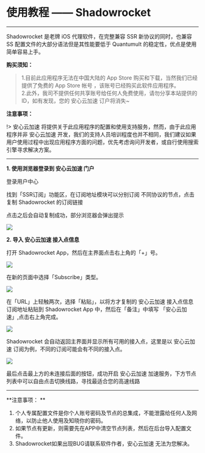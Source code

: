 # 使用教程 —— Shadowrocket
- - - - -

Shadowrocket 是老牌 iOS 代理软件，在完整兼容 SSR 新协议的同时，也兼容 SS 配置文件的大部分语法但是其性能要低于 Quantumult 的稳定性，优点是使用简单容易上手。

**购买须知：**

>1.目前此应用程序无法在中国大陆的 App Store 购买和下载，当然我们已经提供了免费的 App Store 帐号 ，该账号已经购买此软件应用程序。  
2.此外，我司不提供任何共享账号给任何人免费使用，请勿分享本站提供的ID，如有发现，您的 安心云加速 订户将消失~

**注意事项：**  

!> 安心云加速 将提供关于此应用程序的配置和使用支持服务，然而，由于此应用程序并非 安心云加速 开发，我们的支持人员培训程度也并不相同，我们建议如果用户使用过程中出现应用程序方面的问题，优先考虑询问开发者，或自行使用搜索引擎寻求解决方案。

---

**1. 使用浏览器登录到 安心云加速 门户**

登录用户中心

找到「SSR订阅」功能区，在订阅地址模块可以分别订阅 不同协议的节点，点击复制 Shadowrocket 的订阅链接

点击之后会自动复制成功，部分浏览器会弹出提示

![](../img/faq/clash-win.png)

**2. 导入 安心云加速 接入点信息**

打开 Shadowrocket App，然后在主界面点击右上角的「+」号。

![](../img/ios/shadowrocket-4.png)

在新的页面中选择「Subscribe」类型。

![](../img/ios/shadowrocket-5.png)

在「URL」上轻触两次，选择「粘贴」，以将方才复制的 安心云加速 接入点信息订阅地址粘贴到 Shadowrocket App 中，然后在「备注」中填写 「安心云加速」,点击右上角完成。

![](../img/faq/iOS-3-3.jpg)

Shadowrocket 会自动返回主界面并显示所有可用的接入点，这里是以 安心云加速 订阅为例，不同的订阅可能会有不同的接入点。

![](../img/faq/iOS-4-1.jpg)


最后点击最上方的未连接后面的按钮，成功开启 安心云加速 加速服务，下方节点列表中可以自由点击切换线路，寻找最适合您的高速线路



- - -

**注意事项：  **
1. 个人专属配置文件是你个人账号密码及节点的总集成，不能泄露给任何人及网络，以防止他人使用及知晓你的密码。  
2. 如果节点有更新，则需要先在APP中清空节点列表，然后在后台导入配置文件。  
3. Shadowrocket如果出现BUG请联系软件作者，安心云加速 无法为您解决。

